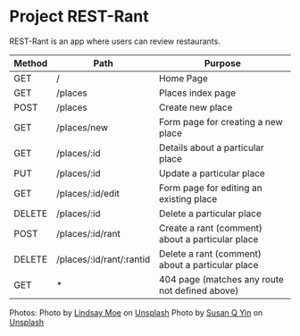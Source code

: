 # Project REST-Rant

REST-Rant is an app where users can review restaurants.

| Method | Path | Purpose |
|---|---|---|
| GET | / | Home Page |
| GET | /places | Places index page |
| POST | /places | Create new place |
| GET | /places/new | Form page for creating a new place |
| GET | /places/:id | Details about a particular place |
| PUT | /places/:id | Update a particular place |
| GET | /places/:id/edit | Form page for editing an existing place |
| DELETE | /places/:id | Delete a particular place |
| POST | /places/:id/rant | Create a rant (comment) about a particular place |
| DELETE | /places/:id/rant/:rantid | Delete a rant (comment) about a particular place|
| GET | * | 404 page (matches any route not defined above) |

Photos:
    Photo by <a href="https://unsplash.com/@lindsaymoe?utm_source=unsplash&utm_medium=referral&utm_content=creditCopyText">Lindsay Moe</a> on <a href="https://unsplash.com/s/photos/noodles?utm_source=unsplash&utm_medium=referral&utm_content=creditCopyText">Unsplash</a>
    Photo by <a href="https://unsplash.com/@syinq?utm_source=unsplash&utm_medium=referral&utm_content=creditCopyText">Susan Q Yin</a> on <a href="https://unsplash.com/s/photos/coffee-cat?utm_source=unsplash&utm_medium=referral&utm_content=creditCopyText">Unsplash</a>
  
  